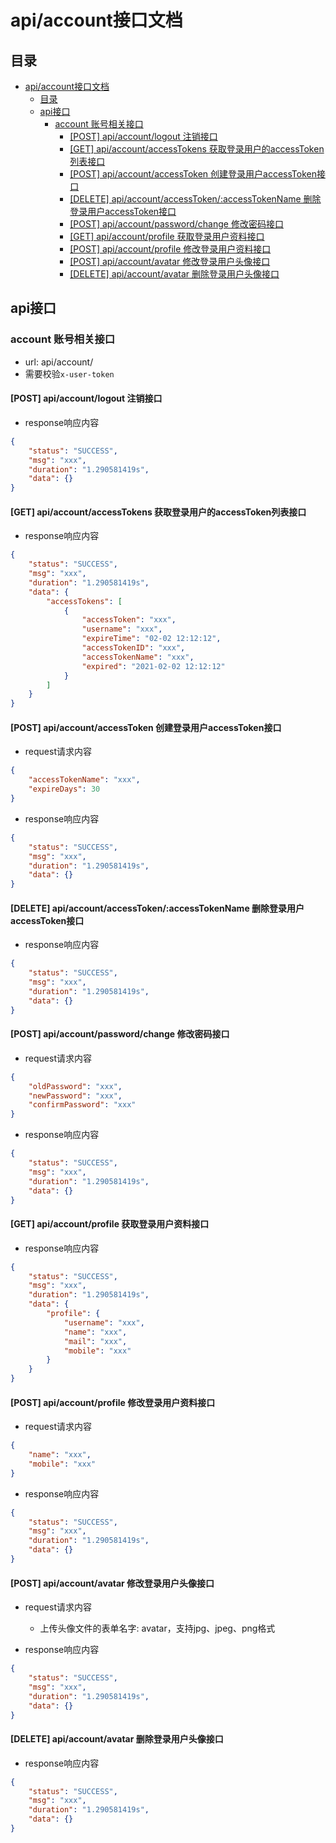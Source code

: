 # api/account接口文档

## 目录

- [api/account接口文档](#apiaccount接口文档)
  - [目录](#目录)
  - [api接口](#api接口)
    - [account 账号相关接口](#account-账号相关接口)
      - [\[POST\] api/account/logout 注销接口](#post-apiaccountlogout-注销接口)
      - [\[GET\] api/account/accessTokens 获取登录用户的accessToken列表接口](#get-apiaccountaccesstokens-获取登录用户的accesstoken列表接口)
      - [\[POST\] api/account/accessToken 创建登录用户accessToken接口](#post-apiaccountaccesstoken-创建登录用户accesstoken接口)
      - [\[DELETE\] api/account/accessToken/:accessTokenName 删除登录用户accessToken接口](#delete-apiaccountaccesstokenaccesstokenname-删除登录用户accesstoken接口)
      - [\[POST\] api/account/password/change 修改密码接口](#post-apiaccountpasswordchange-修改密码接口)
      - [\[GET\] api/account/profile 获取登录用户资料接口](#get-apiaccountprofile-获取登录用户资料接口)
      - [\[POST\] api/account/profile 修改登录用户资料接口](#post-apiaccountprofile-修改登录用户资料接口)
      - [\[POST\] api/account/avatar 修改登录用户头像接口](#post-apiaccountavatar-修改登录用户头像接口)
      - [\[DELETE\] api/account/avatar 删除登录用户头像接口](#delete-apiaccountavatar-删除登录用户头像接口)

## api接口

### account 账号相关接口

- url: api/account/
- 需要校验`x-user-token`

#### [POST] api/account/logout 注销接口

- response响应内容
```json
{
    "status": "SUCCESS",
    "msg": "xxx",
    "duration": "1.290581419s",
    "data": {}
}
```

#### [GET] api/account/accessTokens 获取登录用户的accessToken列表接口

- response响应内容
```json
{
    "status": "SUCCESS",
    "msg": "xxx",
    "duration": "1.290581419s",
    "data": {
        "accessTokens": [
            {
                "accessToken": "xxx",
                "username": "xxx",
                "expireTime": "02-02 12:12:12",
                "accessTokenID": "xxx",
                "accessTokenName": "xxx",
                "expired": "2021-02-02 12:12:12"
            }
        ]
    }
}
```

#### [POST] api/account/accessToken 创建登录用户accessToken接口

- request请求内容
```json
{
    "accessTokenName": "xxx",
    "expireDays": 30
}
```

- response响应内容
```json
{
    "status": "SUCCESS",
    "msg": "xxx",
    "duration": "1.290581419s",
    "data": {}
}
```

#### [DELETE] api/account/accessToken/:accessTokenName 删除登录用户accessToken接口

- response响应内容
```json
{
    "status": "SUCCESS",
    "msg": "xxx",
    "duration": "1.290581419s",
    "data": {}
}
```

#### [POST] api/account/password/change 修改密码接口

- request请求内容
```json
{
    "oldPassword": "xxx",
    "newPassword": "xxx",
    "confirmPassword": "xxx"
}
```

- response响应内容
```json
{
    "status": "SUCCESS",
    "msg": "xxx",
    "duration": "1.290581419s",
    "data": {}
}
```

#### [GET] api/account/profile 获取登录用户资料接口

- response响应内容
```json
{
    "status": "SUCCESS",
    "msg": "xxx",
    "duration": "1.290581419s",
    "data": {
        "profile": {
            "username": "xxx",
            "name": "xxx",
            "mail": "xxx",
            "mobile": "xxx"
        }
    }
}
```

#### [POST] api/account/profile 修改登录用户资料接口

- request请求内容
```json
{
    "name": "xxx",
    "mobile": "xxx"
}
```

- response响应内容
```json
{
    "status": "SUCCESS",
    "msg": "xxx",
    "duration": "1.290581419s",
    "data": {}
}
```

#### [POST] api/account/avatar 修改登录用户头像接口

- request请求内容
  - 上传头像文件的表单名字: avatar，支持jpg、jpeg、png格式

- response响应内容
```json
{
    "status": "SUCCESS",
    "msg": "xxx",
    "duration": "1.290581419s",
    "data": {}
}
```

#### [DELETE] api/account/avatar 删除登录用户头像接口

- response响应内容
```json
{
    "status": "SUCCESS",
    "msg": "xxx",
    "duration": "1.290581419s",
    "data": {}
}
```
